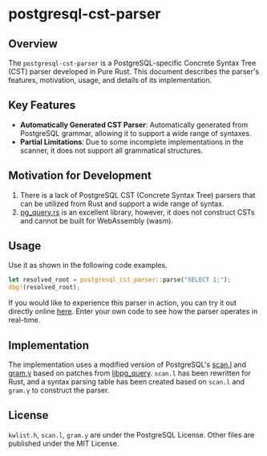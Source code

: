 # postgresql-cst-parser

## Overview

The `postgresql-cst-parser` is a PostgreSQL-specific Concrete Syntax Tree (CST) parser developed in Pure Rust. This document describes the parser's features, motivation, usage, and details of its implementation.

## Key Features

- **Automatically Generated CST Parser**: Automatically generated from PostgreSQL grammar, allowing it to support a wide range of syntaxes.
- **Partial Limitations**: Due to some incomplete implementations in the scanner, it does not support all grammatical structures.

## Motivation for Development

1. There is a lack of PostgreSQL CST (Concrete Syntax Tree) parsers that can be utilized from Rust and support a wide range of syntax.
1. [pg_query.rs](https://github.com/pganalyze/pg_query.rs) is an excellent library, however, it does not construct CSTs and cannot be built for WebAssembly (wasm).

## Usage

Use it as shown in the following code examples.

```rust
let resolved_root = postgresql_cst_parser::parse("SELECT 1;");
dbg!(resolved_root);
```

If you would like to experience this parser in action, you can try it out directly online [here](https://tanzaku.github.io/postgresql-cst-parser/). Enter your own code to see how the parser operates in real-time.


## Implementation

The implementation uses a modified version of PostgreSQL's [scan.l](https://github.com/postgres/postgres/blob/REL_16_STABLE/src/backend/parser/scan.l) and [gram.y](https://github.com/postgres/postgres/blob/REL_16_STABLE/src/backend/parser/gram.y) based on patches from [libpg_query](https://github.com/pganalyze/libpg_query/tree/16-latest/patches). `scan.l` has been rewritten for Rust, and a syntax parsing table has been created based on `scan.l` and `gram.y` to construct the parser.

## License

`kwlist.h`, `scan.l`, `gram.y` are under the PostgreSQL License.
Other files are published under the MIT License.
